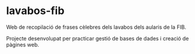 # lavabos-fib
Web de recopilació de frases cèlebres dels lavabos dels aularis de la FIB.

Projecte desenvolupat per practicar gestió de bases de dades i creació de pàgines web.
